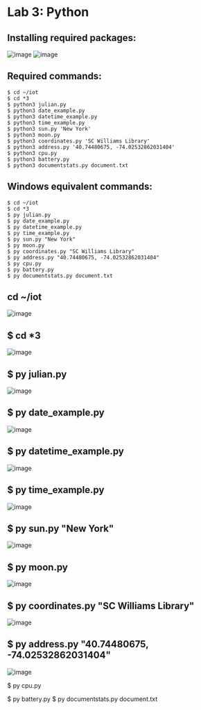 # Lab 3: Python

## Installing required packages:
![image](https://user-images.githubusercontent.com/94701716/234608745-75d85dc4-21e9-407f-9fee-8610f4cd3fc5.png)
![image](https://user-images.githubusercontent.com/94701716/234620716-e6d0e539-aaa7-4964-ac68-798cf04d2add.png)

## Required commands:
```
$ cd ~/iot
$ cd *3
$ python3 julian.py
$ python3 date_example.py
$ python3 datetime_example.py
$ python3 time_example.py
$ python3 sun.py 'New York'
$ python3 moon.py
$ python3 coordinates.py 'SC Williams Library'
$ python3 address.py '40.74480675, -74.02532862031404'
$ python3 cpu.py
$ python3 battery.py
$ python3 documentstats.py document.txt
```

## Windows equivalent commands:
```
$ cd ~/iot
$ cd *3
$ py julian.py
$ py date_example.py
$ py datetime_example.py
$ py time_example.py
$ py sun.py "New York"
$ py moon.py
$ py coordinates.py "SC Williams Library"
$ py address.py "40.74480675, -74.02532862031404"
$ py cpu.py
$ py battery.py
$ py documentstats.py document.txt
```

## cd ~/iot
![image](https://user-images.githubusercontent.com/94701716/234612179-426082ba-dbd5-4f73-8b09-5a47f61726ba.png)

## $ cd *3
![image](https://user-images.githubusercontent.com/94701716/234612341-ade4be6d-0059-45f4-b060-7ce3bcfeead1.png)

## $ py julian.py
![image](https://user-images.githubusercontent.com/94701716/234613837-79000ab0-cc5f-4f1d-8910-c6b9d76e58b5.png)

## $ py date_example.py
![image](https://user-images.githubusercontent.com/94701716/234617130-a894bcef-7146-45a5-9e37-19ba6c25d8f0.png)

## $ py datetime_example.py
![image](https://user-images.githubusercontent.com/94701716/234619088-fc407f82-a47f-481c-b136-82f10260d8bf.png)

## $ py time_example.py
![image](https://user-images.githubusercontent.com/94701716/234620197-3dc3afe8-1490-486d-a745-6040759458a1.png)

## $ py sun.py "New York"
![image](https://user-images.githubusercontent.com/94701716/234621200-f39bc0f0-03da-4799-a5b1-7069d3e7b1e3.png)

## $ py moon.py
![image](https://user-images.githubusercontent.com/94701716/234621421-0bba0906-92e3-4304-a80d-44745a41a7fa.png)

## $ py coordinates.py "SC Williams Library"
![image](https://user-images.githubusercontent.com/94701716/234621953-1882db12-48e3-4a3e-ab2d-46581b7685a1.png)

## $ py address.py "40.74480675, -74.02532862031404"
![image](https://user-images.githubusercontent.com/94701716/234622178-3ce313cb-4ff8-4098-8a13-ad7ff095993b.png)

$ py cpu.py



$ py battery.py
$ py documentstats.py document.txt
